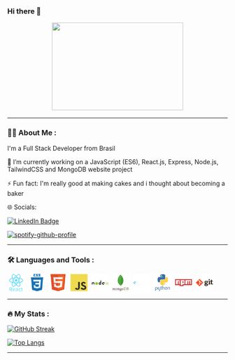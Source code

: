 
### Hi there 👋


<div align="center">
  <img src="https://media.giphy.com/media/v1.Y2lkPTc5MGI3NjExeDkxYjdycmtwaHhia2Q4dWJtcmQ3bThyMzYxcHM0Mm0zaWtxeHdsNCZlcD12MV9pbnRlcm5hbF9naWZfYnlfaWQmY3Q9Zw/rOdtJJS9Xf4TYx2aT8/giphy.gif" width="300" height="200"/>
</div>

---

### :woman_technologist: About Me : 

I'm a Full Stack Developer from Brasil

🔭 I’m currently working on a JavaScript (ES6), React.js, Express, Node.js, TailwindCSS and MongoDB website project

⚡ Fun fact: I'm really good at making cakes and i thought about becoming a baker


🌐 Socials:
<div id="badges">
  <a href="https://www.linkedin.com/in/giullia-profilo-8aba71139/">
    <img src="https://img.shields.io/badge/LinkedIn-blue?style=for-the-badge&logo=linkedin&logoColor=white" alt="LinkedIn Badge"/>
  </a> 

  [![spotify-github-profile](https://spotify-github-profile.vercel.app/api/view?uid=giulliaprofilo&cover_image=true&theme=novatorem&show_offline=false&background_color=121212&interchange=false&bar_color=53b14f&bar_color_cover=false)](https://spotify-github-profile.vercel.app/api/view?uid=giulliaprofilo&redirect=true)
</div>

---

### :hammer_and_wrench: Languages and Tools :
<div>
  <img src="https://github.com/devicons/devicon/blob/master/icons/react/react-original-wordmark.svg" title="React" alt="React" width="40" height="40"/>&nbsp;
  <img src="https://github.com/devicons/devicon/blob/master/icons/css3/css3-plain-wordmark.svg"  title="CSS3" alt="CSS" width="40" height="40"/>&nbsp;
  <img src="https://github.com/devicons/devicon/blob/master/icons/html5/html5-original.svg" title="HTML5" alt="HTML" width="40" height="40"/>&nbsp;
  <img src="https://github.com/devicons/devicon/blob/master/icons/javascript/javascript-original.svg" title="JavaScript" alt="JavaScript" width="40" height="40"/>&nbsp;
  <img src="https://github.com/devicons/devicon/blob/master/icons/nodejs/nodejs-original-wordmark.svg" title="NodeJS" alt="NodeJS" width="40" height="40"/>&nbsp;
  <img src="https://github.com/devicons/devicon/blob/master/icons/mongodb/mongodb-original-wordmark.svg" title="MongoDB" alt="MongoDB" width="40" height="40"/>&nbsp;
   <img src="https://github.com/devicons/devicon/blob/master/icons/tailwindcss/tailwindcss-original-wordmark.svg" title="Tailwind" alt="TailwindCSS" width="40" height="40"/>&nbsp;
  <img src="https://github.com/devicons/devicon/blob/master/icons/python/python-original-wordmark.svg" title="Python" alt="Python" width="40" height="40"/>&nbsp;
  <img src="https://github.com/devicons/devicon/blob/master/icons/npm/npm-original-wordmark.svg" title="NPM" alt="NPM" width="40" height="40"/>&nbsp;
  <img src="https://github.com/devicons/devicon/blob/master/icons/git/git-original-wordmark.svg" title="Git" **alt="Git" width="40" height="40"/> 
</div>

---

### :fire: My Stats :
[![GitHub Streak](http://github-readme-streak-stats.herokuapp.com?user=giuprofilo&theme=tokyonight-duo)](https://git.io/streak-stats)

[![Top Langs](https://github-readme-stats.vercel.app/api/top-langs/?username=giuprofilo&layout=compact&theme=tokyonight)](https://github.com/anuraghazra/github-readme-stats)

---




